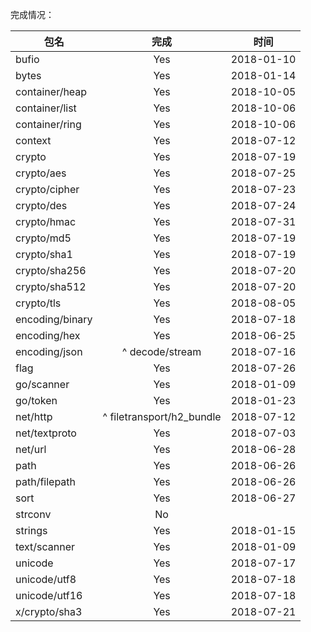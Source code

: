 完成情况：
 
| 包名           | 完成     |时间       |
|----------------|:--------:|:---------:|
| bufio          |  Yes     |2018-01-10 |
| bytes          |  Yes     |2018-01-14 |
| container/heap |  Yes     |2018-10-05 |
| container/list |  Yes     |2018-10-06 |
| container/ring |  Yes     |2018-10-06 |
| context        |  Yes     |2018-07-12 |
| crypto         |  Yes     |2018-07-19 |
| crypto/aes     |  Yes     |2018-07-25 |
| crypto/cipher  |  Yes     |2018-07-23 |
| crypto/des     |  Yes     |2018-07-24 |
| crypto/hmac    |  Yes     |2018-07-31 |
| crypto/md5     |  Yes     |2018-07-19 |
| crypto/sha1    |  Yes     |2018-07-19 |
| crypto/sha256  |  Yes     |2018-07-20 |
| crypto/sha512  |  Yes     |2018-07-20 |
| crypto/tls     |  Yes     |2018-08-05 |
| encoding/binary|  Yes     |2018-07-18 |
| encoding/hex   |  Yes     |2018-06-25 |
| encoding/json  |  ^ decode/stream      |2018-07-16 |
| flag           |  Yes     |2018-07-26 |
| go/scanner     |  Yes     |2018-01-09 |
| go/token       |  Yes     |2018-01-23 |
| net/http       |  ^ filetransport/h2_bundle     |2018-07-12 |
| net/textproto  |  Yes     |2018-07-03 |
| net/url        |  Yes     |2018-06-28 |
| path           |  Yes     |2018-06-26 |
| path/filepath  |  Yes     |2018-06-26 |
| sort           |  Yes     |2018-06-27 |
| strconv        |  No      |           |
| strings        |  Yes     |2018-01-15 |
| text/scanner   |  Yes     |2018-01-09 |
| unicode        |  Yes     |2018-07-17 |
| unicode/utf8   |  Yes     |2018-07-18 |
| unicode/utf16  |  Yes     |2018-07-18 |
| x/crypto/sha3  |  Yes     |2018-07-21 |
